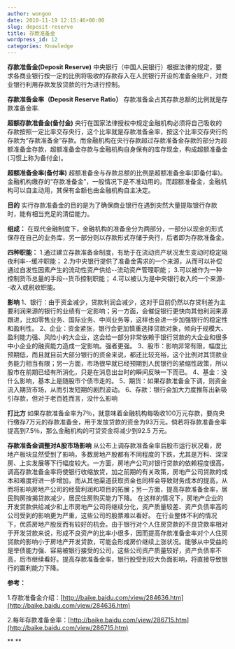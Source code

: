 ```yaml
---
author: wongoo
date: 2010-11-19 12:15:46+00:00
slug: deposit-reserve
title: 存款准备金
wordpress_id: 12
categories: Knowledge
---
```


**存款准备金(Deposit Reserve)**
中央银行（中国人民银行）根据法律的规定，要求各商业银行按一定的比例将吸收的存款存入在人民银行开设的准备金账户，对商业银行利用存款发放贷款的行为进行控制。

**存款准备金率（Deposit Reserve Ratio）**
存款准备金占其存款总额的比例就是存款准备金率.

**超额存款准备金(备付金)**
央行在国家法律授权中规定金融机构必须将自己吸收的存款按照一定比率交存央行，这个比率就是存款准备金率，按这个比率交存央行的存款为“存款准备金”存款。而金融机构在央行存款超过存款准备金存款的部分为超额准备金存款，超额准备金存款与金融机构自身保有的库存现金，构成超额准备金(习惯上称为备付金)。

**超额准备金率(备付率)**
超额准备金与存款总额的比例是超额准备金率(即备付率)。金融机构缴存的“存款准备金”，一般情况下是不准动用的。而超额准备金，金融机构可以自主动用，其保有金额也由金融机构自主决定。

**目的**
实行存款准备金的目的是为了确保商业银行在遇到突然大量提取银行存款时，能有相当充足的清偿能力。

**组成：**
在现代金融制度下，金融机构的准备金分为两部分，一部分以现金的形式保存在自己的业务库，另一部分则以存款形式存储于央行，后者即为存款准备金。

**四种职能：**
1.通过建立存款准备金制度，有助于在流动资产状况发生变动时稳定隔夜利率--缓冲职能；
2.为中央银行提供了准备金需求的一个来源，从而可以补偿通过自发性因素产生的流动性资产供给--流动资产管理职能；
3.可以被作为一种控制货币总量的手段--货币控制职能；
4.可以被认为是中央银行收入的一个来源--收入或税收职能。

**影响**
1、银行：由于资金减少，贷款利润会减少，这对于目前仍然以存贷利差为主要利润来源的银行的业绩有一定影响；另一方面，会催促银行更快向其他利润来源跟进，比如零售业务、国际业务、中间业务等，这样也会进一步加强银行的稳定性和盈利性。
2、企业：资金紧张，银行会更加慎重选择贷款对象，倾向于规模大、盈利能力强、风险小的大企业，这会给一部分非常依赖于银行贷款的大企业和很多中小企业的融资能力造成一定影响。强者更强。
3、股市：影响非常有限，幅度比预期低，而且就目前大部分银行的资金来说，都还比较充裕，这个比例对其贷款业务能力相当有限；另一方面，市场很早就已经预期到人民银行的紧缩性政策，所以股市在前期已经有所消化，只是在消息出台时的瞬间反映一下而已。
4、基金：没什么影响，基本上是随股市个债市走的。
5、期货：如果存款准备金下调，则资金流入期货市场，从而引发短期的剧烈波动。
6、存款：银行会加大力度推陈出新吸引存款，但对于老百姓而言，没什么影响

**打比方**
如果存款准备金率为7％，就意味着金融机构每吸收100万元存款，要向央行缴存7万元的存款准备金，用于发放贷款的资金为93万元。倘若将存款准备金率提高到7.5％，那么金融机构的可贷资金将减少到92.5 万元。

**存款准备金调整对A股市场影响**
从公布上调存款准备金率后股市运行状况看，房地产板块显然受到了影响，多数房地产股都有不同程度的下跌，尤其是万科、深深房、上实发展等下行幅度较大。一方面，房地产公司对银行贷款的依赖程度很高，调高存款准备金率将使银行收缩放贷，加之前期的有关政策，房地产公司贷款的成本和难度将进一步增加，而从其他渠道获取资金也同样会导致财务成本的提高，从而将影响房地产公司的经营利润和项目的拓展；另一方面，提高存款准备金率，居民购房按揭贷款减少，居民住房购买能力下降。
在这样的情况下，房地产企业的开发贷款供给减少和上市房地产公司将继续分化，资产质量较差、资产负债率高的公司受到的影响更为严重，这些公司的股票难以看好。
在行业整体不利的情况下，优质房地产股反而有较好的机会。由于银行对个人住房贷款的不良贷款率相对于开发贷款来说，形成不良资产的比率小很多，因而提高存款准备金率对个人住房贷款的影响小于房地产开发贷款，可能会形成房价继续上涨状况。能够从中受益的是举债能力强、容易被银行接受的公司，这些公司资产质量较好，资产负债率不高，后市继续看好。提高存款准备金率，银行股受到较大负面影响，将直接导致银行的赢利能力下降。

**参考：**

1.存款准备金介绍：[http://baike.baidu.com/view/284636.htm](http://baike.baidu.com/view/284636.htm)

2.每年存款准备金率：[http://baike.baidu.com/view/286715.htm](http://baike.baidu.com/view/286715.htm)

**
**
